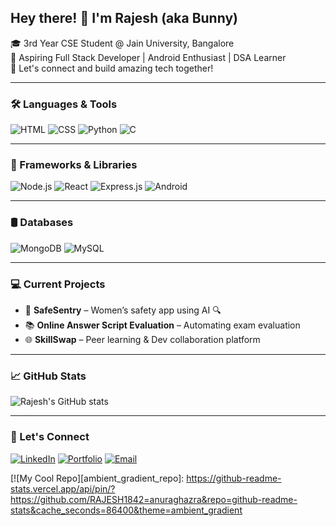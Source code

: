 <h2>Hey there! 👋 I'm Rajesh (aka Bunny)</h2>

🎓 3rd Year CSE Student @ Jain University, Bangalore  
🚀 Aspiring Full Stack Developer | Android Enthusiast | DSA Learner  
💬 Let's connect and build amazing tech together!

---

### 🛠️ Languages & Tools

![HTML](https://img.shields.io/badge/-HTML5-E34F26?style=flat&logo=html5&logoColor=white)
![CSS](https://img.shields.io/badge/-CSS3-1572B6?style=flat&logo=css3&logoColor=white)
![Python](https://img.shields.io/badge/-Python-3776AB?style=flat&logo=python&logoColor=white)
![C](https://img.shields.io/badge/-C-00599C?style=flat&logo=c&logoColor=white)

---

### 🚧 Frameworks & Libraries
![Node.js](https://img.shields.io/badge/-Node.js-339933?style=flat&logo=nodedotjs&logoColor=white)
![React](https://img.shields.io/badge/-React-61DAFB?style=flat&logo=react&logoColor=black)
![Express.js](https://img.shields.io/badge/-Express.js-000000?style=flat&logo=express&logoColor=white)
![Android](https://img.shields.io/badge/-Android-3DDC84?style=flat&logo=android&logoColor=white)

---

### 🛢️ Databases
![MongoDB](https://img.shields.io/badge/-MongoDB-47A248?style=flat&logo=mongodb&logoColor=white)
![MySQL](https://img.shields.io/badge/-MySQL-4479A1?style=flat&logo=mysql&logoColor=white)

---

### 💻 Current Projects
- 🔐 **SafeSentry** – Women’s safety app using AI 🔍
- 📚 **Online Answer Script Evaluation** – Automating exam evaluation
- 🌐 **SkillSwap** – Peer learning & Dev collaboration platform

---

### 📈 GitHub Stats
![Rajesh's GitHub stats](https://github-readme-stats.vercel.app/api?username=your-github-username&show_icons=true&theme=tokyonight)

---

### 🔗 Let's Connect
[![LinkedIn](https://img.shields.io/badge/-LinkedIn-blue?style=flat&logo=linkedin&logoColor=white)](https://www.linkedin.com/in/your-profile)
[![Portfolio](https://img.shields.io/badge/-Portfolio-000?style=flat&logo=google-chrome&logoColor=white)](https://yourportfolio.com)
[![Email](https://img.shields.io/badge/-Email-D14836?style=flat&logo=gmail&logoColor=white)](mailto:yourmail@gmail.com)

[![My Cool Repo][ambient_gradient_repo]: https://github-readme-stats.vercel.app/api/pin/?https://github.com/RAJESH1842=anuraghazra&repo=github-readme-stats&cache_seconds=86400&theme=ambient_gradient

